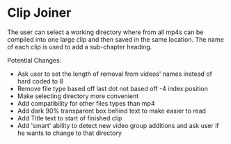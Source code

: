 # Clip Joiner
The user can select a working directory where from all mp4s can be compiled
into one large clip and then saved in the same location.  The name of each clip
is used to add a sub-chapter heading.

Potential Changes:
- Ask user to set the length of removal from videos' names instead of hard coded to 8
- Remove file type based off last dot not based off -4 index position
- Make selecting directory more convenient
- Add compatibility for other files types than mp4
- Add dark 90% transparent box behind text to make easier to read
- Add Title text to start of finished clip
- Add 'smart' ability to detect new video group additions and ask user if
    he wants to change to that directory